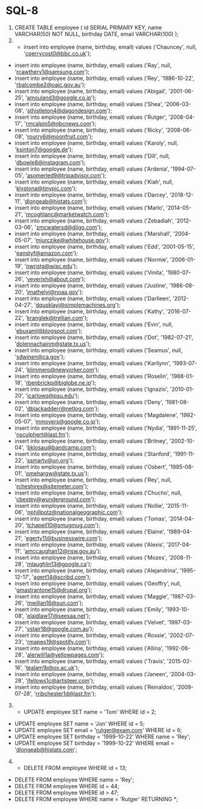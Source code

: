 # SQL-8

1. CREATE TABLE employee (
	id SERIAL PRIMARY KEY,
	name VARCHAR(50) NOT NULL,
	birthday DATE,
	email VARCHAR(100)
);
2. * insert into employee (name, birthday, email) values ('Chauncey', null, 'cperrycost0@bbc.co.uk');
* insert into employee (name, birthday, email) values ('Ray', null, 'rcawthery1@samsung.com');
* insert into employee (name, birthday, email) values ('Rey', '1986-10-22', 'rbalcombe2@oaic.gov.au');
* insert into employee (name, birthday, email) values ('Abigail', '2001-06-25', 'amouland3@google.co.jp');
* insert into employee (name, birthday, email) values ('Shea', '2006-03-08', 'sthistleton4@dagondesign.com');
* insert into employee (name, birthday, email) values ('Rutger', '2008-04-17', 'rmcalpin5@nbcnews.com');
* insert into employee (name, birthday, email) values ('Ricky', '2008-06-08', 'rourry6@moonfruit.com');
* insert into employee (name, birthday, email) values ('Karoly', null, 'ksinton7@google.de');
* insert into employee (name, birthday, email) values ('Dill', null, 'dbowle8@instagram.com');
* insert into employee (name, birthday, email) values ('Ardenia', '1994-07-05', 'asomerled9@tripadvisor.com');
* insert into employee (name, birthday, email) values ('Kiah', null, 'klystona@tinypic.com');
* insert into employee (name, birthday, email) values ('Darcey', '2018-12-11', 'dlongeab@histats.com');
* insert into employee (name, birthday, email) values ('Marlo', '2014-05-21', 'mcoghlanc@marketwatch.com');
* insert into employee (name, birthday, email) values ('Zebadiah', '2012-03-06', 'zmcwatersd@diigo.com');
* insert into employee (name, birthday, email) values ('Marshall', '2004-05-07', 'mjurczike@whitehouse.gov');
* insert into employee (name, birthday, email) values ('Edd', '2001-05-15', 'eanstyf@amazon.com');
* insert into employee (name, birthday, email) values ('Normie', '2006-01-19', 'nwristg@wisc.edu');
* insert into employee (name, birthday, email) values ('Vinita', '1980-07-26', 'veverixh@about.com');
* insert into employee (name, birthday, email) values ('Justine', '1986-08-20', 'jmathelyi@noaa.gov');
* insert into employee (name, birthday, email) values ('Darlleen', '2012-04-27', 'dqusklayj@simplemachines.org');
* insert into employee (name, birthday, email) values ('Kathy', '2016-07-22', 'kranglek@trellian.com');
* insert into employee (name, birthday, email) values ('Evin', null, 'ebuxaml@blogspot.com');
* insert into employee (name, birthday, email) values ('Dot', '1982-07-21', 'dolennachainm@state.tx.us');
* insert into employee (name, birthday, email) values ('Seamus', null, 'sdwinen@ca.gov');
* insert into employee (name, birthday, email) values ('Karilynn', '1993-07-24', 'klimmero@newyorker.com');
* insert into employee (name, birthday, email) values ('Roselin', '1988-01-18', 'rbenbrickp@biglobe.ne.jp');
* insert into employee (name, birthday, email) values ('Ignazio', '2010-01-20', 'icarlowq@psu.edu');
* insert into employee (name, birthday, email) values ('Deny', '1981-08-02', 'dblackadderr@netlog.com');
* insert into employee (name, birthday, email) values ('Magdalene', '1992-05-07', 'mmoyers@google.co.jp');
* insert into employee (name, birthday, email) values ('Nydia', '1991-11-25', 'nsculphert@last.fm');
* insert into employee (name, birthday, email) values ('Britney', '2002-10-04', 'bklosau@bandcamp.com');
* insert into employee (name, birthday, email) values ('Stanford', '1991-11-22', 'ssmartv@un.org');
* insert into employee (name, birthday, email) values ('Osbert', '1995-08-01', 'omehargw@state.tx.us');
* insert into employee (name, birthday, email) values ('Rey', null, 'rcheshirex@sitemeter.com');
* insert into employee (name, birthday, email) values ('Chucho', null, 'cbestey@wunderground.com');
* insert into employee (name, birthday, email) values ('Nollie', '2015-11-06', 'nphillpotz@nationalgeographic.com');
* insert into employee (name, birthday, email) values ('Tomas', '2014-04-20', 'tchapell10@smugmug.com');
* insert into employee (name, birthday, email) values ('Elaine', '1989-04-21', 'egerty11@businesswire.com');
* insert into employee (name, birthday, email) values ('Alexis', '2017-04-11', 'amccaughan12@nsw.gov.au');
* insert into employee (name, birthday, email) values ('Mozes', '2008-11-28', 'mlaughlin13@google.ca');
* insert into employee (name, birthday, email) values ('Alejandrina', '1995-12-17', 'agert14@scribd.com');
* insert into employee (name, birthday, email) values ('Geoffry', null, 'gmastrantone15@drupal.org');
* insert into employee (name, birthday, email) values ('Maggie', '1987-03-26', 'mwillan16@sun.com');
* insert into employee (name, birthday, email) values ('Emily', '1993-10-08', 'elaidlaw17@seesaa.net');
* insert into employee (name, birthday, email) values ('Velvet', '1997-03-27', 'vstair18@google.com.au');
* insert into employee (name, birthday, email) values ('Rossie', '2002-07-23', 'rmapes19@spotify.com');
* insert into employee (name, birthday, email) values ('Allina', '1992-06-28', 'alerwill1a@yellowpages.com');
* insert into employee (name, birthday, email) values ('Travis', '2015-02-16', 'tealam1b@ox.ac.uk');
* insert into employee (name, birthday, email) values ('Janeen', '2004-03-28', 'jfellows1c@artisteer.com');
* insert into employee (name, birthday, email) values ('Reinaldos', '2009-07-28', 'rribchester1d@last.fm');

3. * UPDATE employee
SET name = 'Tom'
WHERE id = 2;
* UPDATE employee
SET name = 'Jon'
WHERE id = 5;
* UPDATE employee
SET email = 'rutger@exam.com'
WHERE id = 6;
* UPDATE employee
SET birthday = '1999-10-22'
WHERE name = 'Rey';
* UPDATE employee
SET birthday = '1999-10-22'
WHERE email = 'dlongeab@histats.com';

4. * DELETE FROM employee
WHERE id = 13;
* DELETE FROM employee
WHERE name = 'Rey';
* DELETE FROM employee
WHERE id = 44;
* DELETE FROM employee
WHERE id > 47;
* DELETE FROM employee
WHERE name = 'Rutger'
RETURNING *;
